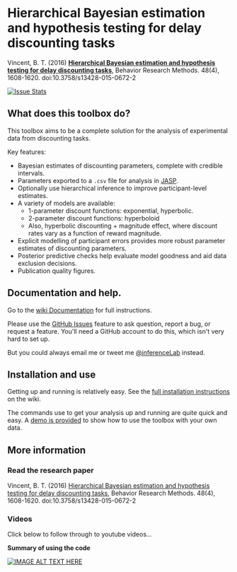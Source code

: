 # Hierarchical Bayesian estimation and hypothesis testing for delay discounting tasks

Vincent, B. T. (2016) **[Hierarchical Bayesian estimation and hypothesis testing for delay discounting tasks](http://link.springer.com/article/10.3758%2Fs13428-015-0672-2)**, Behavior Research Methods. 48(4), 1608-1620. doi:10.3758/s13428-015-0672-2

[![Issue Stats](http://issuestats.com/github/drbenvincent/delay-discounting-analysis/badge/issue?style=flat-square)](http://issuestats.com/github/drbenvincent/delay-discounting-analysis)

## What does this toolbox do?

This toolbox aims to be a complete solution for the analysis of experimental data from discounting tasks.

Key features:

* Bayesian estimates of discounting parameters, complete with credible intervals.
* Parameters exported to a `.csv` file for analysis in [JASP](https://jasp-stats.org).
* Optionally use hierarchical inference to improve participant-level estimates.
* A variety of models are available:
  * 1-parameter discount functions: exponential, hyperbolic.
  * 2-parameter discount functions: hyperboloid
  * Also, hyperbolic discounting + magnitude effect, where discount rates vary as a function of reward magnitude.
* Explicit modelling of participant errors provides more robust parameter estimates of discounting parameters.
* Posterior predictive checks help evaluate model goodness and aid data exclusion decisions.
* Publication quality figures.

## Documentation and help.
Go to the [wiki Documentation](https://github.com/drbenvincent/delay-discounting-analysis/wiki) for full instructions.

Please use the [GitHub Issues](https://github.com/drbenvincent/delay-discounting-analysis/issues) feature to ask question, report a bug, or request a feature. You'll need a GitHub account to do this, which isn't very hard to set up.

But you could always email me or tweet me [@inferenceLab](https://twitter.com/inferencelab) instead.


## Installation and use
Getting up and running is relatively easy. See the [full installation instructions](https://github.com/drbenvincent/delay-discounting-analysis/wiki/Getting-Started) on the wiki.

The commands use to get your analysis up and running are quite quick and easy. A [demo is provided](https://github.com/drbenvincent/delay-discounting-analysis/tree/master/demo) to show how to use the toolbox with your own data.


## More information

### Read the research paper
Vincent, B. T. (2016) [Hierarchical Bayesian estimation and hypothesis testing for delay discounting tasks](http://link.springer.com/article/10.3758%2Fs13428-015-0672-2), Behavior Research Methods. 48(4), 1608-1620. doi:10.3758/s13428-015-0672-2

### Videos
Click below to follow through to youtube videos...

**Summary of using the code**

[![IMAGE ALT TEXT HERE](https://img.youtube.com/vi/kDafp-xB7js/0.jpg)](https://www.youtube.com/watch?v=kDafp-xB7js)
